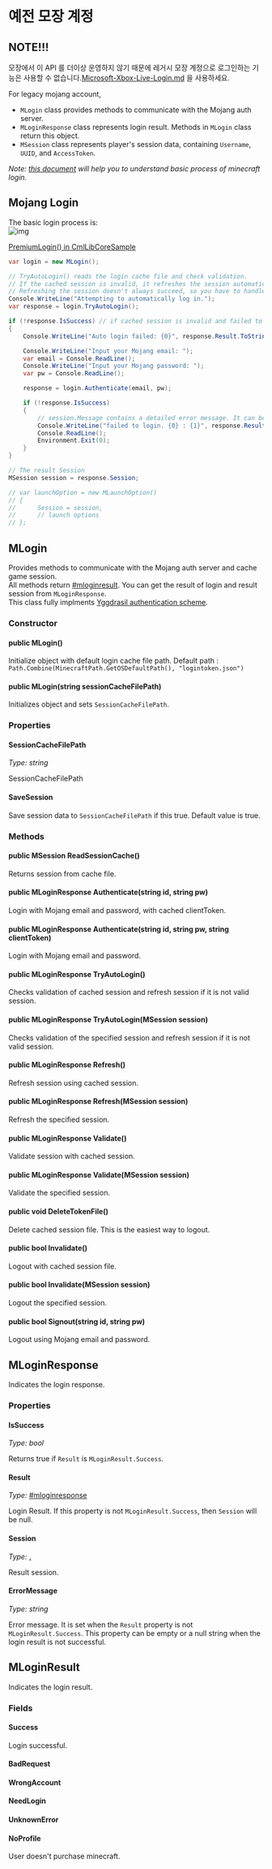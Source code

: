 # 예전 모장 계정

## NOTE!!!

모장에서 이 API 를 더이상 운영하지 않기 때문에 레거시 모장 계정으로 로그인하는 기능은 사용할 수 없습니다.[Microsoft-Xbox-Live-Login.md](Microsoft-Xbox-Live-Login.md "mention") 을 사용하세요.

For legacy mojang account,

* `MLogin` class provides methods to communicate with the Mojang auth server.
* `MLoginResponse` class represents login result. Methods in `MLogin` class return this object.
* `MSession` class represents player's session data, containing `Username`, `UUID`, and `AccessToken`.

_Note:_ [_this document_](https://wiki.vg/Authentication) _will help you to understand basic process of minecraft login._

## Mojang Login

The basic login process is:\
![img](../../../img/login.png)

[PremiumLogin() in CmlLibCoreSample](https://github.com/CmlLib/CmlLib.Core/blob/master/CmlLibCoreSample/Program.cs)

```csharp
var login = new MLogin();

// TryAutoLogin() reads the login cache file and check validation.
// If the cached session is invalid, it refreshes the session automatically.
// Refreshing the session doesn't always succeed, so you have to handle this.
Console.WriteLine("Attempting to automatically log in.");
var response = login.TryAutoLogin();

if (!response.IsSuccess) // if cached session is invalid and failed to refresh token
{
    Console.WriteLine("Auto login failed: {0}", response.Result.ToString());

    Console.WriteLine("Input your Mojang email: ");
    var email = Console.ReadLine();
    Console.WriteLine("Input your Mojang password: ");
    var pw = Console.ReadLine();

    response = login.Authenticate(email, pw);

    if (!response.IsSuccess)
    {
        // session.Message contains a detailed error message. It can be null or an empty string.
        Console.WriteLine("failed to login. {0} : {1}", response.Result.ToString(), response.ErrorMessage);
        Console.ReadLine();
        Environment.Exit(0);
    }
}

// The result Session
MSession session = response.Session;

// var launchOption = new MLaunchOption()
// {
//      Session = session,
//      // launch options
// };
```

## MLogin

Provides methods to communicate with the Mojang auth server and cache game session.\
All methods return [#mloginresult](Login-and-Sessions.md#mloginresult "mention"). You can get the result of login and result session from `MLoginResponse`.\
This class fully implments [Yggdrasil authentication scheme](https://wiki.vg/Authentication).

### Constructor

#### public MLogin()

Initialize object with default login cache file path. Default path : `Path.Combine(MinecraftPath.GetOSDefaultPath(), "logintoken.json")`

#### public MLogin(string sessionCacheFilePath)

Initializes object and sets `SessionCacheFilePath`.

### Properties

#### SessionCacheFilePath

_Type: string_

SessionCacheFilePath

#### SaveSession

Save session data to `SessionCacheFilePath` if this true. Default value is true.

### Methods

#### public MSession ReadSessionCache()

Returns session from cache file.

#### public MLoginResponse Authenticate(string id, string pw)

Login with Mojang email and password, with cached clientToken.

#### public MLoginResponse Authenticate(string id, string pw, string clientToken)

Login with Mojang email and password.

#### public MLoginResponse TryAutoLogin()

Checks validation of cached session and refresh session if it is not valid session.

#### public MLoginResponse TryAutoLogin(MSession session)

Checks validation of the specified session and refresh session if it is not valid session.

#### public MLoginResponse Refresh()

Refresh session using cached session.

#### public MLoginResponse Refresh(MSession session)

Refresh the specified session.

#### public MLoginResponse Validate()

Validate session with cached session.

#### public MLoginResponse Validate(MSession session)

Validate the specified session.

#### public void DeleteTokenFile()

Delete cached session file. This is the easiest way to logout.

#### public bool Invalidate()

Logout with cached session file.

#### public bool Invalidate(MSession session)

Logout the specified session.

#### public bool Signout(string id, string pw)

Logout using Mojang email and password.



## MLoginResponse

Indicates the login response.

### Properties

#### IsSuccess

_Type: bool_

Returns true if `Result` is `MLoginResult.Success`.

#### Result

_Type:_ [#mloginresponse](Login-and-Sessions.md#mloginresponse "mention")

Login Result. If this property is not `MLoginResult.Success`, then `Session` will be null.

#### Session

_Type:_ [.](./ "mention")

Result session.

#### ErrorMessage

_Type: string_

Error message. It is set when the `Result` property is not `MLoginResult.Success`. This property can be empty or a null string when the login result is not successful.

## MLoginResult

Indicates the login result.

### Fields

#### Success

Login successful.

#### BadRequest

#### WrongAccount

#### NeedLogin

#### UnknownError

#### NoProfile

User doesn't purchase minecraft.
